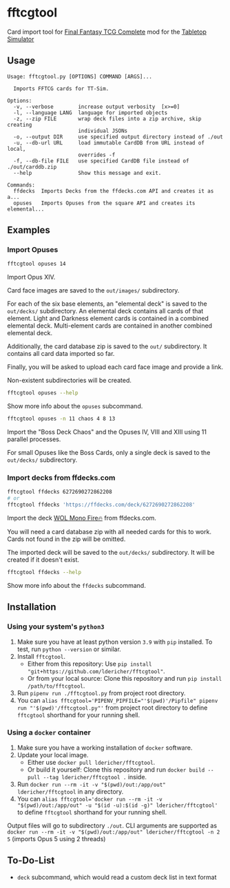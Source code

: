 # fftcgtool

Card import tool for [Final Fantasy TCG Complete](https://steamcommunity.com/sharedfiles/filedetails/?id=889160751) mod
for the [Tabletop Simulator](http://berserk-games.com/tabletop-simulator/)

## Usage

```
Usage: fftcgtool.py [OPTIONS] COMMAND [ARGS]...

  Imports FFTCG cards for TT-Sim.

Options:
  -v, --verbose        increase output verbosity  [x>=0]
  -l, --language LANG  language for imported objects
  -z, --zip FILE       wrap deck files into a zip archive, skip creating
                       individual JSONs
  -o, --output DIR     use specified output directory instead of ./out
  -u, --db-url URL     load immutable CardDB from URL instead of local,
                       overrides -f
  -f, --db-file FILE   use specified CardDB file instead of ./out/carddb.zip
  --help               Show this message and exit.

Commands:
  ffdecks  Imports Decks from the ffdecks.com API and creates it as a...
  opuses   Imports Opuses from the square API and creates its elemental...
```

## Examples

### Import Opuses

```sh
fftcgtool opuses 14
```

Import Opus XIV.

Card face images are saved to the `out/images/` subdirectory.

For each of the six base elements, an "elemental deck" is saved to the `out/decks/` subdirectory. An elemental deck
contains all cards of that element. Light and Darkness element cards is contained in a combined elemental deck.
Multi-element cards are contained in another combined elemental deck.

Additionally, the card database zip is saved to the `out/` subdirectory. It contains all card data imported so far.

Finally, you will be asked to upload each card face image and provide a link.

Non-existent subdirectories will be created.

```sh
fftcgtool opuses --help
```

Show more info about the `opuses` subcommand.

```sh
fftcgtool opuses -n 11 chaos 4 8 13
```

Import the "Boss Deck Chaos" and the Opuses IV, VIII and XIII using 11 parallel processes.

For small Opuses like the Boss Cards, only a single deck is saved to the `out/decks/` subdirectory.

### Import decks from ffdecks.com

```sh
fftcgtool ffdecks 6272690272862208
# or
fftcgtool ffdecks 'https://ffdecks.com/deck/6272690272862208'
```

Import the deck [WOL Mono Fire🔥](https://ffdecks.com/deck/6272690272862208) from ffdecks.com.

You will need a card database zip with all needed cards for this to work. Cards not found in the zip will be omitted.

The imported deck will be saved to the `out/decks/` subdirectory. It will be created if it doesn't exist.

```sh
fftcgtool ffdecks --help
```

Show more info about the `ffdecks` subcommand.

## Installation

### Using your system's `python3`

1. Make sure you have at least python version `3.9` with `pip` installed. To test, run `python --version` or similar.
2. Install `fftcgtool`.
    - Either from this repository: Use `pip install "git+https://github.com/ldericher/fftcgtool"`.
    - Or from your local source: Clone this repository and run `pip install /path/to/fftcgtool`.
3. Run `pipenv run ./fftcgtool.py` from project root directory.
4. You can `alias fftcgtool='PIPENV_PIPFILE="'$(pwd)'/Pipfile" pipenv run "'$(pwd)'/fftcgtool.py"'` from project root
   directory to define `fftcgtool` shorthand for your running shell.

### Using a `docker` container

1. Make sure you have a working installation of `docker` software.
2. Update your local image.
    - Either use `docker pull ldericher/fftcgtool`.
    - Or build it yourself: Clone this repository and run `docker build --pull --tag ldericher/fftcgtool .` inside.
3. Run `docker run --rm -it -v "$(pwd)/out:/app/out" ldericher/fftcgtool` in any directory.
4. You can `alias fftcgtool='docker run --rm -it -v "$(pwd)/out:/app/out" -u "$(id -u):$(id -g)" ldericher/fftcgtool'`
   to define `fftcgtool` shorthand for your running shell.

Output files will go to subdirectory `./out`. CLI arguments are supported
as `docker run --rm -it -v "$(pwd)/out:/app/out" ldericher/fftcgtool -n 2 5` (imports Opus 5 using 2 threads)

## To-Do-List

- `deck` subcommand, which would read a custom deck list in text format

